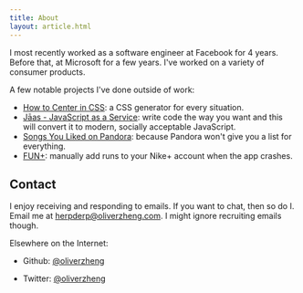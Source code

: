 ```yaml
---
title: About
layout: article.html
---
```


I most recently worked as a software engineer at Facebook for 4 years. Before
that, at Microsoft for a few years. I've worked on a variety of consumer
products.

A few notable projects I've done outside of work:
- [How to Center in CSS][css]: a CSS generator for every situation.
- [Jāas - JavaScript as a Service][jaas]: write code the way you want and this
  will convert it to modern, socially acceptable JavaScript.
- [Songs You Liked on Pandora][pandora]: because Pandora won't give you a list
  for everything.
- [FUN+][fun]: manually add runs to your Nike+ account when the app crashes.

## Contact

I enjoy receiving and responding to emails. If you want to chat, then so do I.
Email me at herpderp@oliverzheng.com. I might ignore recruiting emails though.

Elsewhere on the Internet:

- Github: [@oliverzheng][github]
- Twitter: [@oliverzheng][twitter]

  [css]: http://howtocenterincss.com
  [jaas]: http://jaasjs.com
  [pandora]: http://pandorasongs.oliverzheng.com
  [fun]: http://funplus.oliverzheng.com
  [github]: https://github.com/oliverzheng
  [twitter]: https://twitter.com/oliverzheng

